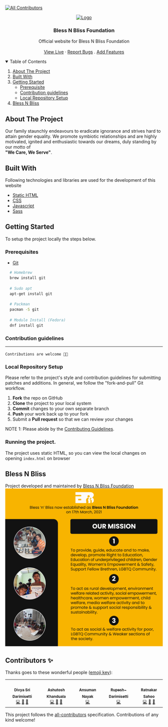 <!-- ALL-CONTRIBUTORS-BADGE:START - Do not remove or modify this section -->
[![All Contributors](https://img.shields.io/badge/all_contributors-5-orange.svg?style=flat-square)](#contributors-)
<!-- ALL-CONTRIBUTORS-BADGE:END -->

<p align="center">
  <a href="https://github.com/Bless-N-Bliss-NITR-chapter/Bless-n-Bliss/issues">
    <img src="https://res.cloudinary.com/ratnakar5938/image/upload/v1635679902/BNB/bnb_orignal_qrcwax.png" alt="Logo" width="130">
  </a>

  <h3 align="center">Bless N Bliss Foundation</h3>

  <p align="center">
    Official website for Bless N Bliss Foundation
    <br />
    <br />
    <a href="http://www.blessnbliss.org/">View Live</a>
    ·
    <a href="https://github.com/Bless-N-Bliss-NITR-chapter/Bless-n-Bliss/issues">Report Bugs</a>
    .
    <a href="https://github.com/Bless-N-Bliss-NITR-chapter/Bless-n-Bliss/issues">Add Features</a>
  </p>
</p>

<!-- TABLE OF CONTENTS -->
<details open="open">
  <summary>Table of Contents</summary>
  <ol>
    <li>
      <a href="#about-the-project">About The Project</a>
        <li><a href="#built-with">Built With</a></li>
    </li>
    <li>
      <a href="#getting-started">Getting Started</a>
      <ul>
      <li><a href="#prerequisites">Prerequisite</a></li>
        <li><a href="#contribution-guidelines">Contribution guidelines</a></li>
        <li><a href="#local-repository-setup">Local Repository Setup</a></li>
      </ul>
    </li>
    <li><a href="#bless-n-bliss">Bless N Bliss</a></li>
  </ol>
</details>

## About The Project

Our family staunchly endeavours to eradicate ignorance and strives hard to attain gender equality. We promote symbiotic relationships and are highly motivated, ignited and enthusiastic towards our dreams, duly standing by our motto of<br>
**"We Care, We Serve"**.

## Built With

Following technologies and libraries are used for the development of this website

-   [Static HTML](https://html.spec.whatwg.org/)
-   [CSS](https://www.w3.org/TR/CSS/#css)
-   [Javascript](https://www.ecma-international.org/publications-and-standards/standards/ecma-262/)
-   [Sass](https://sass-lang.com/)

## Getting Started

To setup the project locally the steps below.

### Prerequisites

-   [Git](https://git-scm.com/downloads)

```sh
  # Homebrew
  brew install git

  # Sudo apt
  apt-get install git

  # Packman
  pacman -S git

  # Module Install (Fedora)
  dnf install git

```

### Contribution guidelines

---

`Contributions are welcome 🎉🎉`

### Local Repository Setup

Please refer to the project's style and contribution guidelines for submitting patches and additions. In general, we follow the "fork-and-pull" Git workflow.

1.  **Fork** the repo on GitHub
2.  **Clone** the project to your local system
3.  **Commit** changes to your own separate branch
4.  **Push** your work back up to your fork
5.  Submit a **Pull request** so that we can review your changes

NOTE 1: Please abide by the [Contributing Guidelines](./CONTRIBUTING.md).

### Running the project.

The project uses static HTML, so you can view the local changes on opening `index.html` on browser

## Bless N Bliss

Project developed and maintained by [Bless N Bliss Foundation](http://www.blessnbliss.org/)
<img src="public/img/BNB Foundation1.png" alt="Bless N BLiss Misson" />

## Contributors ✨

Thanks goes to these wonderful people ([emoji key](https://allcontributors.org/docs/en/emoji-key)):

<!-- ALL-CONTRIBUTORS-LIST:START - Do not remove or modify this section -->
<!-- prettier-ignore-start -->
<!-- markdownlint-disable -->
<table>
  <tr>
    <td align="center"><a href="https://irsayvid.azurewebsites.net/"><img src="https://avatars.githubusercontent.com/u/56034618?v=4?s=100" width="100px;" alt=""/><br /><sub><b>Divya Sri Darimisetti</b></sub></a><br /><a href="https://github.com/Bless-N-Bliss-NITR-chapter/Bless-n-Bliss/commits?author=irsayvid" title="Code">💻</a> <a href="#design-irsayvid" title="Design">🎨</a> <a href="#maintenance-irsayvid" title="Maintenance">🚧</a></td>
    <td align="center"><a href="http://ashuvssut.github.io/my-portfolio/"><img src="https://avatars.githubusercontent.com/u/60546840?v=4?s=100" width="100px;" alt=""/><br /><sub><b>Ashutosh Khanduala</b></sub></a><br /><a href="https://github.com/Bless-N-Bliss-NITR-chapter/Bless-n-Bliss/commits?author=ashuvssut" title="Code">💻</a> <a href="#design-ashuvssut" title="Design">🎨</a> <a href="#maintenance-ashuvssut" title="Maintenance">🚧</a></td>
    <td align="center"><a href="https://github.com/ansuman528"><img src="https://avatars.githubusercontent.com/u/60027681?v=4?s=100" width="100px;" alt=""/><br /><sub><b>Ansuman Nayak</b></sub></a><br /><a href="https://github.com/Bless-N-Bliss-NITR-chapter/Bless-n-Bliss/commits?author=ansuman528" title="Code">💻</a></td>
    <td align="center"><a href="https://github.com/Rupesh-Darimisetti"><img src="https://avatars.githubusercontent.com/u/49586865?v=4?s=100" width="100px;" alt=""/><br /><sub><b>Rupesh-Darimisetti</b></sub></a><br /><a href="https://github.com/Bless-N-Bliss-NITR-chapter/Bless-n-Bliss/commits?author=Rupesh-Darimisetti" title="Code">💻</a></td>
    <td align="center"><a href="https://www.linkedin.com/in/ratnakar-sahoo-a78401135"><img src="https://avatars.githubusercontent.com/u/80893583?v=4?s=100" width="100px;" alt=""/><br /><sub><b>Ratnakar Sahoo</b></sub></a><br /><a href="https://github.com/Bless-N-Bliss-NITR-chapter/Bless-n-Bliss/commits?author=ratnakar5938" title="Code">💻</a> <a href="https://github.com/Bless-N-Bliss-NITR-chapter/Bless-n-Bliss/commits?author=ratnakar5938" title="Documentation">📖</a> <a href="#maintenance-ratnakar5938" title="Maintenance">🚧</a></td>
  </tr>
</table>

<!-- markdownlint-restore -->
<!-- prettier-ignore-end -->

<!-- ALL-CONTRIBUTORS-LIST:END -->

This project follows the [all-contributors](https://github.com/all-contributors/all-contributors) specification. Contributions of any kind welcome!
